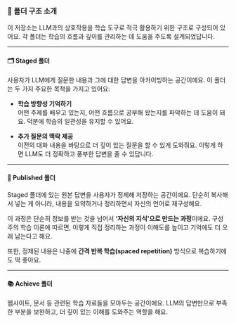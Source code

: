 ### 📁 폴더 구조 소개

이 저장소는 LLM과의 상호작용을 학습 도구로 적극 활용하기 위한 구조로 구성되어 있어요. 각 폴더는 학습의 흐름과 깊이를 관리하는 데 도움을 주도록 설계되었답니다.

---

#### 🗂️ Staged 폴더

사용자가 LLM에게 질문한 내용과 그에 대한 답변을 아카이빙하는 공간이에요. 이 폴더는 두 가지 주요한 목적을 가지고 있어요:

- **학습 방향성 기억하기**  
    어떤 주제를 배우고 있는지, 어떤 흐름으로 공부해 왔는지를 파악하는 데 도움이 돼요. 덕분에 학습의 일관성을 유지할 수 있어요.
    
- **추가 질문의 맥락 제공**  
    이전의 대화 내용을 바탕으로 더 깊이 있는 질문을 할 수 있게 도와줘요. 이렇게 하면 LLM도 더 정확하고 풍부한 답변을 줄 수 있답니다.
    

---

#### 📝 Published 폴더

Staged 폴더에 있는 원본 답변을 사용자가 정제해 저장하는 공간이에요. 단순히 복사해서 넣는 게 아니라, 내용을 요약하거나 정리하면서 자신의 언어로 재구성해요.

이 과정은 단순히 정보를 받는 것을 넘어서 **‘자신의 지식’으로 만드는 과정**이에요. 구성주의 학습 이론에 따르면, 이렇게 직접 정리하는 과정이 이해도를 높이고 기억에도 더 오래 남는다고 해요.

또한, 정제된 내용은 나중에 **간격 반복 학습(spaced repetition)** 방식으로 복습하기에도 딱 좋아요.

---

#### 📚 Achieve 폴더

웹사이트, 문서 등 관련된 학습 자료들을 모아두는 공간이에요. LLM의 답변만으로 부족한 부분을 보완하고, 더 깊이 있는 이해를 도와주는 역할을 해요.